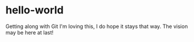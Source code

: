 # hello-world
Getting along with Git
I'm loving this, I do hope it stays that way. The vision may be here at last!
